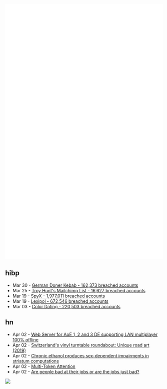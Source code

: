 ![Metrics](https://raw.githubusercontent.com/phixion/phixion/master/metrics.svg)

## hibp

<!--
for https://github.com/phixion/phixion/blob/main/.github/workflows/feeds.yml
-->
<!--START_SECTION:haveibeenpwnd-->
- Mar 30 - [German Doner Kebab - 162,373 breached accounts](https://haveibeenpwned.com/PwnedWebsites#GermanDonerKebab)
- Mar 25 - [Troy Hunt's Mailchimp List - 16,627 breached accounts](https://haveibeenpwned.com/PwnedWebsites#TroyHuntMailchimpList)
- Mar 19 - [SpyX - 1,977,011 breached accounts](https://haveibeenpwned.com/PwnedWebsites#SpyX)
- Mar 19 - [Lexipol - 672,546 breached accounts](https://haveibeenpwned.com/PwnedWebsites#Lexipol)
- Mar 03 - [Color Dating - 220,503 breached accounts](https://haveibeenpwned.com/PwnedWebsites#ColorDating)
<!--END_SECTION:haveibeenpwnd-->

## hn

<!--
for https://github.com/phixion/phixion/blob/main/.github/workflows/feeds.yml
-->
<!--START_SECTION:hn-->
- Apr 02 - [Web Server for AoE 1, 2 and 3 DE supporting LAN multiplayer 100% offline](https://github.com/luskaner/ageLANServer)
- Apr 02 - [Switzerland's vinyl turntable roundabout: Unique road art (2019)](https://www.newlyswissed.com/turntable-roundabout-in-switzerland/)
- Apr 02 - [Chronic ethanol produces sex-dependent impairments in striatum computations](https://www.science.org/doi/10.1126/sciadv.adt0200)
- Apr 02 - [Multi-Token Attention](https://arxiv.org/abs/2504.00927)
- Apr 02 - [Are people bad at their jobs or are the jobs just bad?](https://annehelen.substack.com/p/are-people-bad-at-their-jobsor-are)
<!--END_SECTION:hn-->

<!--
for https://yhype.me
-->
![](https://hit.yhype.me/github/profile?user_id=13013670)
